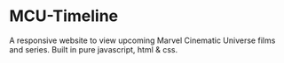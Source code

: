 # MCU-Timeline
A responsive website to view upcoming Marvel Cinematic Universe films and series.
Built in pure javascript, html & css.
